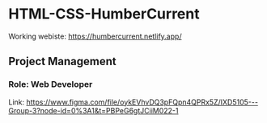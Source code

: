 # HTML-CSS-HumberCurrent
Working webiste: https://humbercurrent.netlify.app/

## Project Management
### Role: Web Developer
Link: https://www.figma.com/file/oykEVhvDQ3pFQpn4QPRx5Z/IXD5105---Group-3?node-id=0%3A1&t=PBPeG6gtJCiiM022-1
